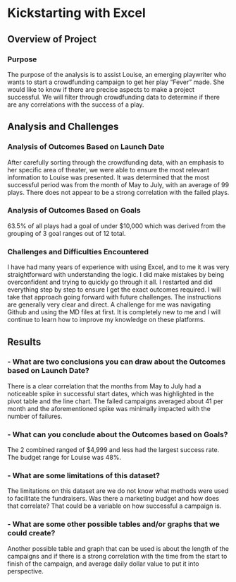 # Kickstarting with Excel

## Overview of Project

### Purpose
The purpose of the analysis is to assist Louise, an emerging playwriter who wants to start a crowdfunding campaign to get her play “Fever” made. She would like to know if there are precise aspects to make a project successful. We will filter through crowdfunding data to determine if there are any correlations with the success of a play. 

## Analysis and Challenges

### Analysis of Outcomes Based on Launch Date
After carefully sorting through the crowdfunding data, with an emphasis to her specific area of theater, we were able to ensure the most relevant information to Louise was presented. It was determined that the most successful period was from the month of May to July, with an average of 99 plays. There does not appear to be a strong correlation with the failed plays.

### Analysis of Outcomes Based on Goals
63.5% of all plays had a goal of under $10,000 which was derived from the grouping of 3 goal ranges out of 12 total.  

### Challenges and Difficulties Encountered
I have had many years of experience with using Excel, and to me it was very straightforward with understanding the logic. I did make mistakes by being overconfident and trying to quickly go through it all. I restarted and did everything step by step to ensure I get the exact outcomes required. I will take that approach going forward with future challenges. The instructions are generally very clear and direct. A challenge for me was navigating Github and using the MD files at first. It is completely new to me and I will continue to learn how to improve my knowledge on these platforms. 

## Results

### - What are two conclusions you can draw about the Outcomes based on Launch Date?
There is a clear correlation that the months from May to July had a noticeable spike in successful start dates, which was highlighted in the pivot table and the line chart. The failed campaigns averaged about 41 per month and the aforementioned spike was minimally impacted with the number of failures.

### - What can you conclude about the Outcomes based on Goals?
The 2 combined ranged of $4,999 and less had the largest success rate. The budget range for Louise was 48%. 
### - What are some limitations of this dataset?

The limitations on this dataset are we do not know what methods were used to facilitate the fundraisers. Was there a marketing budget and how does that correlate? That could be a variable on how successful a campaign is.

### - What are some other possible tables and/or graphs that we could create?
Another possible table and graph that can be used is about the length of the campaigns and if there is a strong correlation with the time from the start to finish of the campaign, and average daily dollar value to put it into perspective. 
